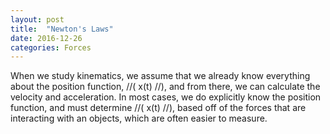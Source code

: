 ```yaml
---
layout: post
title:  "Newton's Laws"
date: 2016-12-26
categories: Forces
---
```


When we study kinematics, we assume that we already know everything about the position function, //( x(t) //), and from there, we can calculate the velocity and acceleration. In most cases, we do explicitly know the position function, and must determine //( x(t) //), based off of the forces that are interacting with an objects, which are often easier to measure.
